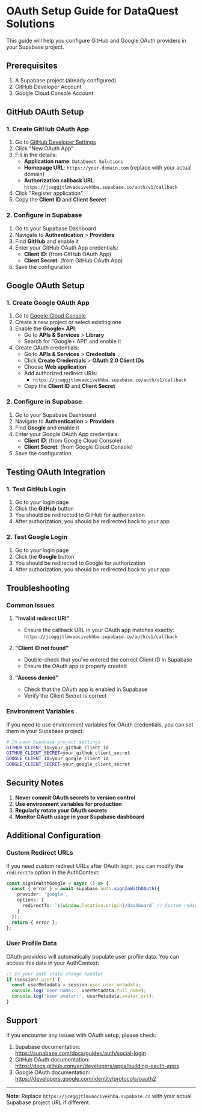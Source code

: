 # OAuth Setup Guide for DataQuest Solutions

This guide will help you configure GitHub and Google OAuth providers in your Supabase project.

## Prerequisites

1. A Supabase project (already configured)
2. GitHub Developer Account
3. Google Cloud Console Account

## GitHub OAuth Setup

### 1. Create GitHub OAuth App

1. Go to [GitHub Developer Settings](https://github.com/settings/developers)
2. Click "New OAuth App"
3. Fill in the details:
   - **Application name**: `DataQuest Solutions`
   - **Homepage URL**: `https://your-domain.com` (replace with your actual domain)
   - **Authorization callback URL**: `https://jceggjtlmvaocivekhba.supabase.co/auth/v1/callback`
4. Click "Register application"
5. Copy the **Client ID** and **Client Secret**

### 2. Configure in Supabase

1. Go to your Supabase Dashboard
2. Navigate to **Authentication** > **Providers**
3. Find **GitHub** and enable it
4. Enter your GitHub OAuth App credentials:
   - **Client ID**: (from GitHub OAuth App)
   - **Client Secret**: (from GitHub OAuth App)
5. Save the configuration

## Google OAuth Setup

### 1. Create Google OAuth App

1. Go to [Google Cloud Console](https://console.cloud.google.com/)
2. Create a new project or select existing one
3. Enable the **Google+ API**:
   - Go to **APIs & Services** > **Library**
   - Search for "Google+ API" and enable it
4. Create OAuth credentials:
   - Go to **APIs & Services** > **Credentials**
   - Click **Create Credentials** > **OAuth 2.0 Client IDs**
   - Choose **Web application**
   - Add authorized redirect URIs:
     - `https://jceggjtlmvaocivekhba.supabase.co/auth/v1/callback`
   - Copy the **Client ID** and **Client Secret**

### 2. Configure in Supabase

1. Go to your Supabase Dashboard
2. Navigate to **Authentication** > **Providers**
3. Find **Google** and enable it
4. Enter your Google OAuth App credentials:
   - **Client ID**: (from Google Cloud Console)
   - **Client Secret**: (from Google Cloud Console)
5. Save the configuration

## Testing OAuth Integration

### 1. Test GitHub Login

1. Go to your login page
2. Click the **GitHub** button
3. You should be redirected to GitHub for authorization
4. After authorization, you should be redirected back to your app

### 2. Test Google Login

1. Go to your login page
2. Click the **Google** button
3. You should be redirected to Google for authorization
4. After authorization, you should be redirected back to your app

## Troubleshooting

### Common Issues

1. **"Invalid redirect URI"**
   - Ensure the callback URL in your OAuth app matches exactly: `https://jceggjtlmvaocivekhba.supabase.co/auth/v1/callback`

2. **"Client ID not found"**
   - Double-check that you've entered the correct Client ID in Supabase
   - Ensure the OAuth app is properly created

3. **"Access denied"**
   - Check that the OAuth app is enabled in Supabase
   - Verify the Client Secret is correct

### Environment Variables

If you need to use environment variables for OAuth credentials, you can set them in your Supabase project:

```bash
# In your Supabase project settings
GITHUB_CLIENT_ID=your_github_client_id
GITHUB_CLIENT_SECRET=your_github_client_secret
GOOGLE_CLIENT_ID=your_google_client_id
GOOGLE_CLIENT_SECRET=your_google_client_secret
```

## Security Notes

1. **Never commit OAuth secrets to version control**
2. **Use environment variables for production**
3. **Regularly rotate your OAuth secrets**
4. **Monitor OAuth usage in your Supabase dashboard**

## Additional Configuration

### Custom Redirect URLs

If you need custom redirect URLs after OAuth login, you can modify the `redirectTo` option in the AuthContext:

```typescript
const signInWithGoogle = async () => {
  const { error } = await supabase.auth.signInWithOAuth({
    provider: 'google',
    options: {
      redirectTo: `${window.location.origin}/dashboard` // Custom redirect
    }
  });
  return { error };
};
```

### User Profile Data

OAuth providers will automatically populate user profile data. You can access this data in your AuthContext:

```typescript
// In your auth state change handler
if (session?.user) {
  const userMetadata = session.user.user_metadata;
  console.log('User name:', userMetadata.full_name);
  console.log('User avatar:', userMetadata.avatar_url);
}
```

## Support

If you encounter any issues with OAuth setup, please check:

1. Supabase documentation: https://supabase.com/docs/guides/auth/social-login
2. GitHub OAuth documentation: https://docs.github.com/en/developers/apps/building-oauth-apps
3. Google OAuth documentation: https://developers.google.com/identity/protocols/oauth2

---

**Note**: Replace `https://jceggjtlmvaocivekhba.supabase.co` with your actual Supabase project URL if different.
